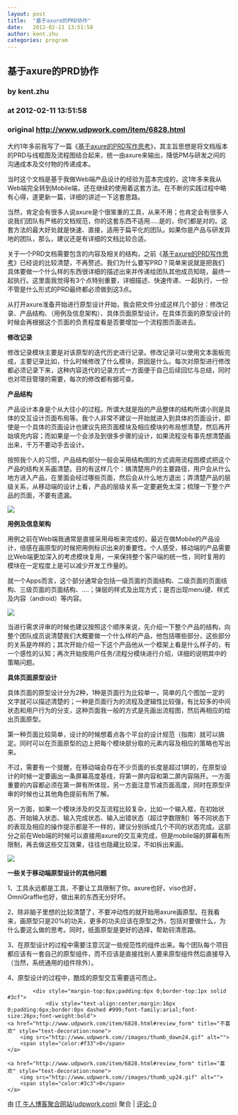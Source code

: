 ```yaml
---
layout: post
title:  "基于axure的PRD协作"
date:   2012-02-11 13:51:58
author: kent.zhu
categories: program
---
```


## 基于axure的PRD协作
### by kent.zhu
### at 2012-02-11 13:51:58
### original <http://www.udpwork.com/item/6828.html>

<p>大约1年多前我写了一篇《<a href="http://www.ikent.me/blog/3042">基于axure的PRD写作思考</a>》，其主旨思想是将文档版本的PRD与线框图及流程图结合起来，统一由axure来输出，降低PM与研发之间的沟通成本及交付物的传递成本。</p>
<p>当时这个文档是基于我做Web端产品设计的经验为蓝本完成的，这1年多来我从Web端完全转到Mobile端，还在继续的使用着这套方法。在不断的实践过程中略有心得，遂更新一篇，详细的讲述一下这套思路。</p>
<p>当然，肯定会有很多人说axure是个很笨重的工具，从来不用；也肯定会有很多人说我们团队有严格的文档规范，你的这套东西不适用…..是的，你们都是对的。这套方法的最大好处就是快速、直接，适用于扁平化的团队。如果你是产品与研发异地的团队，那么，建议还是有详细的文档比较合适。</p>
<p>关于一个PRD文档需要包含的内容及相关的结构，之前《<a href="http://www.ikent.me/blog/3042">基于axure的PRD写作思考</a>》已经说的比较清楚，不再赘述。我们为什么要写PRD？简单来说就是把我们具体要做一个什么样的东西很详细的描述出来并传递给团队其他成员知晓，最终一起执行。这里面我觉得有3个点特别重要，详细描述、快速传递、一起执行，一份不管是什么形式的PRD最终都必须做到这3点。</p>
<p>从打开axure准备开始进行原型设计开始，我会把文件分成这样几个部分：修改记录、产品结构、（用例及信息架构）、具体页面原型设计。在具体页面的原型设计的时候会再根据这个页面的负责程度看是否要增加一个流程图页面进去。</p>
<p><strong>修改记录</strong>
</p>
<p>修改记录模块主要是对该原型的迭代历史进行记录。修改记录可以使用文本面板完成，主要记录比如，什么时候修改了什么模块，原因是什么。每次对原型进行修改都必须记录下来，这种内容迭代的记录方式一方面便于自己后续回忆与总结，同时也对项目管理的需要，每次的修改都有据可查。</p>
<p><strong>产品结构</strong>
</p>
<p>产品设计本身是个从大往小的过程。所谓大就是指的产品整体的结构所谓小则是具体的交互设计页面布局等。我个人非常不建议一开始就进入到具体的页面设计，即使是一个具体的页面设计也建议先把页面模块及相应模块的布局想清楚，然后再开始填充内容；而如果是一个会涉及到很多步骤的设计，如果流程没有事先想清楚画出来，千万不要动手去设计。</p>
<p>按照我个人的习惯，产品结构部分一般会采用结构图的方式调用流程图模式把这个产品的结构关系画清楚。目的有这样几个：搞清楚用户的主要路径，用户会从什么地方进入产品，在里面会经过哪些页面，然后会从什么地方退出；弄清楚产品的层级关系，从移动端的设计上看，产品的层级关系一定要避免太深；梳理一下整个产品的页面，不要有遗漏。</p>
<p><img src="http://www.ikent.me/blog/wp-content/uploads/2012/02/%E4%BA%A7%E5%93%81%E7%BB%93%E6%9E%84%E9%83%A8%E5%88%86-700x407.png"></p>
<p><strong>用例及信息架构</strong>
</p>
<p>用例之前在Web端我通常是直接采用母板来完成的，最近在做Mobile的产品设计，倍感在画原型的时候把用例标识出来的重要性。个人感受，移动端的产品需要比Web端更加深入的考虑模块复用，一来保持整个客户端的统一性，同时复用的模块在一定程度上是可以减少开发工作量的。</p>
<p>就一个Apps而言，这个部分通常会包括一级页面的页面结构、二级页面的页面结构、三级页面的页面结构、….；弹层的样式及出现方式；是否出现menu键、样式及内容（android）等内容。</p>
<p><img src="http://www.ikent.me/blog/wp-content/uploads/2012/02/%E7%94%A8%E4%BE%8B%E8%AF%B4%E6%98%8E-700x425.png"></p>
<p>当进行需求评审的时候也建议按照这个顺序来说，先介绍一下整个产品的结构，向整个团队成员说清楚我们大概要做一个什么样的产品，他包括哪些部分，这些部分的关系是咋样的；其次开始介绍一下这个产品他从一个框架上看是什么样子的，有一个感性的认知；再次开始按用户任务/流程分模块进行介绍，详细的说明其中的策略问题。</p>
<p><strong>具体页面原型设计</strong>
</p>
<p>具体页面的原型设计分为2种，1种是页面行为比较单一，简单的几个图加一定的文字就可以描述清楚的；一种是页面行为的流程及逻辑性比较强，有比较多的中间状态和用户行为的分支，这种页面我一般的方式是先画出流程图，然后再相应的给出页面原型。</p>
<p>第一种页面比较简单，设计的时候想着点各个平台的设计规范（指南）就可以搞定。同时可以在页面原型的边上把每个模块部分取的元素内容及相应的策略也写出来。</p>
<p>不过，需要有一个提醒，在移动端会存在不少页面的长度是超过1屏的，在原型设计的时候一定要画出一条屏幕高度基线，将第一屏内容和第二屏内容隔开。一方面重要的内容都必须在第一屏有所体现，另一方面注意节减页面高度，同时在原型评审的时候也让其他角色提前有所了解。</p>
<p>另一方面，如果一个模块涉及的交互流程比较复杂，比如一个输入框，在初始状态、开始输入状态、输入完成状态、输入出错状态（超过字数限制）等不同状态下的表现及相应的操作提示都是不一样的，建议分别拆成几个不同的状态完成。这部分之前在Web端的时候可以直接用axure的交互来完成，但是mobile端的屏幕有所限制，再去做这些交互效果，往往也隐藏比较深，不如拆出来画。</p>
<p><img src="http://www.ikent.me/blog/wp-content/uploads/2012/02/%E5%85%B7%E4%BD%93%E9%A1%B5%E9%9D%A2%E8%AE%BE%E8%AE%A11-700x527.png"></p>
<p><strong>一些关于移动端原型设计的其他问题</strong>
</p>
<p>1、工具永远都是工具，不要让工具限制了你。axure也好，viso也好，OmniGraffle也好，做出来的东西无分好坏。</p>
<p>2、除非脑子里想的比较清楚了，不要冲动性的就开始用axure画原型。在我看来，画原型只是20%的功夫，更多的功夫应该在原型之外，包括对要做什么，为什么要这么做的思考。同时，纸面原型是更好的选择，帮助锊清思路。</p>
<p>3、在原型设计的过程中需要注意沉淀一些规范性的组件出来。每个团队每个项目都应该有一套自己的原型组件，而不应该是直接找别人要来原型组件然后直接导入（当然，系统通用的组件除外）。</p>
<p>4、原型设计的过程中，酷炫的原型交互需要适可而止。</p>

			<div style="margin-top:8px;padding:6px 0;border-top:1px solid #3cf">
				<div style="text-align:center;margin:16px 0;padding:6px;border:0px dashed #999;font-family:arial;font-size:26px;font-weight:bold">
	<a href="http://www.udpwork.com/item/6828.html#review_form" title="不喜欢" style="text-decoration:none">
		<img src="http://www.udpwork.com//images/thumb_down24.gif" alt="">
		<span style="color:#f33">0</span>
	</a>
	   
	<a href="http://www.udpwork.com/item/6828.html#review_form" title="喜欢" style="text-decoration:none">
		<img src="http://www.udpwork.com//images/thumb_up24.gif" alt="">
		<span style="color:#3c3">0</span>
	</a>
</div>				<p>
					由 <a href="http://www.udpwork.com/">IT 牛人博客聚合网站(udpwork.com)</a> 聚合
					|
					<a href="http://www.udpwork.com/item/6828.html#reviews">评论: 0</a>
				</p>
			</div>